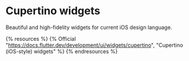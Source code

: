 # Cupertino widgets

Beautiful and high-fidelity widgets for current iOS design language.

{% resources %}
  {% Official "https://docs.flutter.dev/development/ui/widgets/cupertino", "Cupertino (iOS-style) widgets" %}
{% endresources %}
